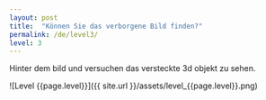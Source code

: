 ```yaml
---
layout: post
title:  "Können Sie das verborgene Bild finden?"
permalink: /de/level3/
level: 3
---
```

Hinter dem bild und versuchen das versteckte 3d objekt zu sehen.

![Level {{page.level}}]({{ site.url }}/assets/level_{{page.level}}.png)